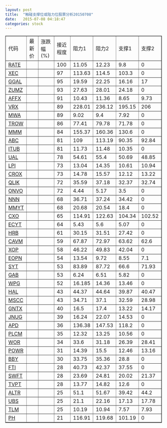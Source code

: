 ```yaml
---
layout: post
title:  "触碰支撑位或阻力位股票分析20150708"
date:   2015-07-08 04:18:47
categories: stock
---
```

<script type="text/javascript">
var stockList = []
stockList.push('gb_rate');
stockList.push('gb_xec');
stockList.push('gb_ggal');
stockList.push('gb_zumz');
stockList.push('gb_affx');
stockList.push('gb_vrx');
stockList.push('gb_mwa');
stockList.push('gb_trow');
stockList.push('gb_mmm');
stockList.push('gb_abc');
stockList.push('gb_itub');
stockList.push('gb_ual');
stockList.push('gb_lpi');
stockList.push('gb_crox');
stockList.push('gb_qlik');
stockList.push('gb_onvo');
stockList.push('gb_nnn');
stockList.push('gb_mmyt');
stockList.push('gb_cxo');
stockList.push('gb_ecyt');
stockList.push('gb_hrb');
stockList.push('gb_cavm');
stockList.push('gb_xop');
stockList.push('gb_eopn');
stockList.push('gb_syt');
stockList.push('gb_gab');
stockList.push('gb_wpg');
stockList.push('gb_hal');
stockList.push('gb_mscc');
stockList.push('gb_gntx');
stockList.push('gb_jnug');
stockList.push('gb_apd');
stockList.push('gb_plcm');
stockList.push('gb_wor');
stockList.push('gb_powr');
stockList.push('gb_bby');
stockList.push('gb_fti');
stockList.push('gb_swft');
stockList.push('gb_tvpt');
stockList.push('gb_altr');
stockList.push('gb_ubs');
stockList.push('gb_tlm');
stockList.push('gb_ph');
</script>
<table border="1">
 <tr>
 <td>代码</td>
 <td>最新价</td>
 <td>涨跌幅(%)</td>
 <td>接近程度</td>
 <td>阻力1</td>
 <td>阻力2</td>
 <td>支撑1</td>
 <td>支撑2</td>
</tr>
  <tr id="rate" class="green">
  <td><a href="http://stock.finance.sina.com.cn/usstock/quotes/RATE.html" target="_blank">RATE</a></td><td></td><td></td><td>100</td><td>11.05</td><td>12.23</td><td>9.8</td><td>0</td></tr>
  <tr id="xec" class="green">
  <td><a href="http://stock.finance.sina.com.cn/usstock/quotes/XEC.html" target="_blank">XEC</a></td><td></td><td></td><td>97</td><td>113.63</td><td>114.5</td><td>103.3</td><td>0</td></tr>
  <tr id="ggal" class="red">
  <td><a href="http://stock.finance.sina.com.cn/usstock/quotes/GGAL.html" target="_blank">GGAL</a></td><td></td><td></td><td>95</td><td>19.59</td><td>22.25</td><td>16.16</td><td>17</td></tr>
  <tr id="zumz" class="red">
  <td><a href="http://stock.finance.sina.com.cn/usstock/quotes/ZUMZ.html" target="_blank">ZUMZ</a></td><td></td><td></td><td>93</td><td>27.63</td><td>28.01</td><td>24.18</td><td>0</td></tr>
  <tr id="affx" class="red">
  <td><a href="http://stock.finance.sina.com.cn/usstock/quotes/AFFX.html" target="_blank">AFFX</a></td><td></td><td></td><td>91</td><td>10.43</td><td>11.36</td><td>8.65</td><td>9.73</td></tr>
  <tr id="vrx" class="red">
  <td><a href="http://stock.finance.sina.com.cn/usstock/quotes/VRX.html" target="_blank">VRX</a></td><td></td><td></td><td>89</td><td>228.01</td><td>236.12</td><td>195.15</td><td>206</td></tr>
  <tr id="mwa" class="red">
  <td><a href="http://stock.finance.sina.com.cn/usstock/quotes/MWA.html" target="_blank">MWA</a></td><td></td><td></td><td>89</td><td>9.02</td><td>9.4</td><td>7.92</td><td>0</td></tr>
  <tr id="trow" class="red">
  <td><a href="http://stock.finance.sina.com.cn/usstock/quotes/TROW.html" target="_blank">TROW</a></td><td></td><td></td><td>86</td><td>77.41</td><td>79.78</td><td>71.78</td><td>0</td></tr>
  <tr id="mmm" class="green">
  <td><a href="http://stock.finance.sina.com.cn/usstock/quotes/MMM.html" target="_blank">MMM</a></td><td></td><td></td><td>84</td><td>155.37</td><td>160.36</td><td>130.6</td><td>0</td></tr>
  <tr id="abc" class="red">
  <td><a href="http://stock.finance.sina.com.cn/usstock/quotes/ABC.html" target="_blank">ABC</a></td><td></td><td></td><td>81</td><td>109</td><td>113.19</td><td>90.35</td><td>92.84</td></tr>
  <tr id="itub" class="green">
  <td><a href="http://stock.finance.sina.com.cn/usstock/quotes/ITUB.html" target="_blank">ITUB</a></td><td></td><td></td><td>81</td><td>11.73</td><td>11.48</td><td>10.35</td><td>0</td></tr>
  <tr id="ual" class="red">
  <td><a href="http://stock.finance.sina.com.cn/usstock/quotes/UAL.html" target="_blank">UAL</a></td><td></td><td></td><td>78</td><td>54.61</td><td>55.4</td><td>50.69</td><td>48.85</td></tr>
  <tr id="lpi" class="green">
  <td><a href="http://stock.finance.sina.com.cn/usstock/quotes/LPI.html" target="_blank">LPI</a></td><td></td><td></td><td>73</td><td>13.04</td><td>14.35</td><td>10.61</td><td>10.94</td></tr>
  <tr id="crox" class="red">
  <td><a href="http://stock.finance.sina.com.cn/usstock/quotes/CROX.html" target="_blank">CROX</a></td><td></td><td></td><td>73</td><td>14.78</td><td>15.57</td><td>12.12</td><td>13.22</td></tr>
  <tr id="qlik" class="red">
  <td><a href="http://stock.finance.sina.com.cn/usstock/quotes/QLIK.html" target="_blank">QLIK</a></td><td></td><td></td><td>72</td><td>35.59</td><td>37.18</td><td>32.37</td><td>32.74</td></tr>
  <tr id="onvo" class="green">
  <td><a href="http://stock.finance.sina.com.cn/usstock/quotes/ONVO.html" target="_blank">ONVO</a></td><td></td><td></td><td>72</td><td>4.44</td><td>5.17</td><td>3.5</td><td>0</td></tr>
  <tr id="nnn" class="red">
  <td><a href="http://stock.finance.sina.com.cn/usstock/quotes/NNN.html" target="_blank">NNN</a></td><td></td><td></td><td>68</td><td>36.71</td><td>37.24</td><td>34.42</td><td>0</td></tr>
  <tr id="mmyt" class="green">
  <td><a href="http://stock.finance.sina.com.cn/usstock/quotes/MMYT.html" target="_blank">MMYT</a></td><td></td><td></td><td>68</td><td>20.68</td><td>20.54</td><td>18.4</td><td>0</td></tr>
  <tr id="cxo" class="green">
  <td><a href="http://stock.finance.sina.com.cn/usstock/quotes/CXO.html" target="_blank">CXO</a></td><td></td><td></td><td>65</td><td>114.91</td><td>122.63</td><td>104.34</td><td>102.52</td></tr>
  <tr id="ecyt" class="red">
  <td><a href="http://stock.finance.sina.com.cn/usstock/quotes/ECYT.html" target="_blank">ECYT</a></td><td></td><td></td><td>64</td><td>5.43</td><td>5.6</td><td>5.07</td><td>0</td></tr>
  <tr id="hrb" class="green">
  <td><a href="http://stock.finance.sina.com.cn/usstock/quotes/HRB.html" target="_blank">HRB</a></td><td></td><td></td><td>61</td><td>30.15</td><td>31.51</td><td>27.42</td><td>0</td></tr>
  <tr id="cavm" class="red">
  <td><a href="http://stock.finance.sina.com.cn/usstock/quotes/CAVM.html" target="_blank">CAVM</a></td><td></td><td></td><td>59</td><td>67.87</td><td>72.97</td><td>63.62</td><td>62.6</td></tr>
  <tr id="xop" class="green">
  <td><a href="http://stock.finance.sina.com.cn/usstock/quotes/XOP.html" target="_blank">XOP</a></td><td></td><td></td><td>58</td><td>46.22</td><td>49.83</td><td>42.04</td><td>0</td></tr>
  <tr id="eopn" class="green">
  <td><a href="http://stock.finance.sina.com.cn/usstock/quotes/EOPN.html" target="_blank">EOPN</a></td><td></td><td></td><td>54</td><td>13.54</td><td>9.72</td><td>8.55</td><td>7.1</td></tr>
  <tr id="syt" class="red">
  <td><a href="http://stock.finance.sina.com.cn/usstock/quotes/SYT.html" target="_blank">SYT</a></td><td></td><td></td><td>53</td><td>83.89</td><td>87.72</td><td>66.6</td><td>71.93</td></tr>
  <tr id="gab" class="red">
  <td><a href="http://stock.finance.sina.com.cn/usstock/quotes/GAB.html" target="_blank">GAB</a></td><td></td><td></td><td>53</td><td>6.24</td><td>6.51</td><td>5.82</td><td>0</td></tr>
  <tr id="wpg" class="red">
  <td><a href="http://stock.finance.sina.com.cn/usstock/quotes/WPG.html" target="_blank">WPG</a></td><td></td><td></td><td>52</td><td>16.185</td><td>14.36</td><td>13.46</td><td>0</td></tr>
  <tr id="hal" class="green">
  <td><a href="http://stock.finance.sina.com.cn/usstock/quotes/HAL.html" target="_blank">HAL</a></td><td></td><td></td><td>43</td><td>44.37</td><td>44.64</td><td>39.87</td><td>40.47</td></tr>
  <tr id="mscc" class="green">
  <td><a href="http://stock.finance.sina.com.cn/usstock/quotes/MSCC.html" target="_blank">MSCC</a></td><td></td><td></td><td>43</td><td>34.71</td><td>37.1</td><td>32.59</td><td>28.98</td></tr>
  <tr id="gntx" class="red">
  <td><a href="http://stock.finance.sina.com.cn/usstock/quotes/GNTX.html" target="_blank">GNTX</a></td><td></td><td></td><td>40</td><td>16.5</td><td>17.4</td><td>13.22</td><td>14.17</td></tr>
  <tr id="jnug" class="green">
  <td><a href="http://stock.finance.sina.com.cn/usstock/quotes/JNUG.html" target="_blank">JNUG</a></td><td></td><td></td><td>39</td><td>16.24</td><td>22.07</td><td>14.53</td><td>0</td></tr>
  <tr id="apd" class="green">
  <td><a href="http://stock.finance.sina.com.cn/usstock/quotes/APD.html" target="_blank">APD</a></td><td></td><td></td><td>36</td><td>136.38</td><td>147.53</td><td>118.2</td><td>0</td></tr>
  <tr id="plcm" class="green">
  <td><a href="http://stock.finance.sina.com.cn/usstock/quotes/PLCM.html" target="_blank">PLCM</a></td><td></td><td></td><td>35</td><td>12.32</td><td>13.25</td><td>10.56</td><td>0</td></tr>
  <tr id="wor" class="green">
  <td><a href="http://stock.finance.sina.com.cn/usstock/quotes/WOR.html" target="_blank">WOR</a></td><td></td><td></td><td>34</td><td>33.6</td><td>31.18</td><td>26.39</td><td>28.41</td></tr>
  <tr id="powr" class="red">
  <td><a href="http://stock.finance.sina.com.cn/usstock/quotes/POWR.html" target="_blank">POWR</a></td><td></td><td></td><td>31</td><td>14.39</td><td>15.5</td><td>12.46</td><td>13.16</td></tr>
  <tr id="bby" class="green">
  <td><a href="http://stock.finance.sina.com.cn/usstock/quotes/BBY.html" target="_blank">BBY</a></td><td></td><td></td><td>30</td><td>33.75</td><td>35.36</td><td>28.8</td><td>0</td></tr>
  <tr id="fti" class="green">
  <td><a href="http://stock.finance.sina.com.cn/usstock/quotes/FTI.html" target="_blank">FTI</a></td><td></td><td></td><td>28</td><td>40.73</td><td>42.37</td><td>37.55</td><td>0</td></tr>
  <tr id="swft" class="red">
  <td><a href="http://stock.finance.sina.com.cn/usstock/quotes/SWFT.html" target="_blank">SWFT</a></td><td></td><td></td><td>28</td><td>23.69</td><td>24.81</td><td>20.02</td><td>21.37</td></tr>
  <tr id="tvpt" class="green">
  <td><a href="http://stock.finance.sina.com.cn/usstock/quotes/TVPT.html" target="_blank">TVPT</a></td><td></td><td></td><td>28</td><td>13.77</td><td>14.82</td><td>12.6</td><td>0</td></tr>
  <tr id="altr" class="green">
  <td><a href="http://stock.finance.sina.com.cn/usstock/quotes/ALTR.html" target="_blank">ALTR</a></td><td></td><td></td><td>25</td><td>51.1</td><td>51.67</td><td>39.42</td><td>44.2</td></tr>
  <tr id="ubs" class="green">
  <td><a href="http://stock.finance.sina.com.cn/usstock/quotes/UBS.html" target="_blank">UBS</a></td><td></td><td></td><td>25</td><td>21.1</td><td>22.16</td><td>17.13</td><td>17.78</td></tr>
  <tr id="tlm" class="green">
  <td><a href="http://stock.finance.sina.com.cn/usstock/quotes/TLM.html" target="_blank">TLM</a></td><td></td><td></td><td>25</td><td>10.19</td><td>10.94</td><td>7.57</td><td>7.93</td></tr>
  <tr id="ph" class="red">
  <td><a href="http://stock.finance.sina.com.cn/usstock/quotes/PH.html" target="_blank">PH</a></td><td></td><td></td><td>21</td><td>116.91</td><td>119.68</td><td>101.19</td><td>0</td></tr>
</table>
